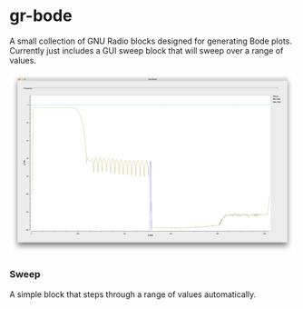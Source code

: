 gr-bode
====

A small collection of GNU Radio blocks designed for generating Bode plots.
Currently just includes a GUI sweep block that will sweep over a range of values.

![Low-pass FIR Filter Bode Plot](/lpf%20bode.png?raw=true)

### Sweep ###
A simple block that steps through a range of values automatically.
